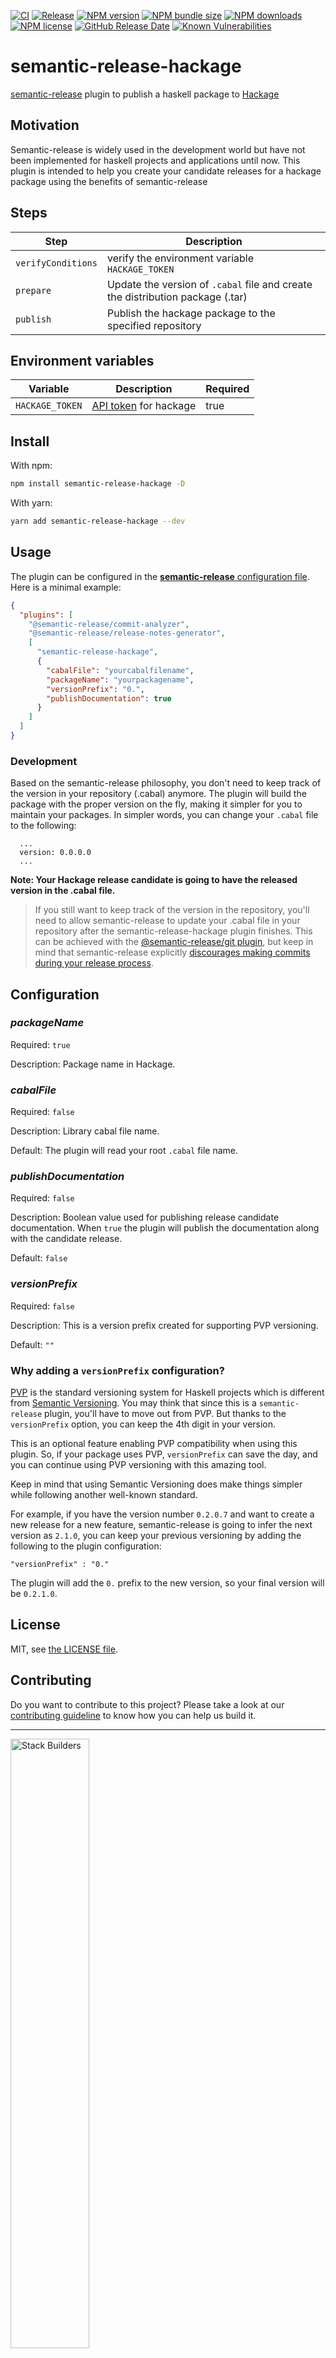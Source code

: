 [![CI](https://github.com/stackbuilders/semantic-release-hackage/actions/workflows/ci.yml/badge.svg)](https://github.com/stackbuilders/semantic-release-hackage/actions/workflows/ci.yml)
[![Release](https://github.com/stackbuilders/semantic-release-hackage/actions/workflows/release.yml/badge.svg)](https://github.com/stackbuilders/semantic-release-hackage/actions/workflows/release.yml)
[![NPM version](https://img.shields.io/npm/v/semantic-release-hackage?logo=npm)](https://www.npmjs.com/package/semantic-release-hackage)
[![NPM bundle size](https://img.shields.io/bundlephobia/min/semantic-release-hackage)](https://www.npmjs.com/package/semantic-release-hackage)
[![NPM downloads](https://img.shields.io/npm/dm/semantic-release-hackage)](https://www.npmjs.com/package/semantic-release-hackage)
[![NPM license](https://img.shields.io/npm/l/semantic-release-hackage)](https://github.com/stackbuilders/semantic-release-hackage/blob/main/LICENSE)
[![GitHub Release Date](https://img.shields.io/github/release-date/stackbuilders/semantic-release-hackage)](https://github.com/stackbuilders/semantic-release-hackage/releases)
[![Known Vulnerabilities](https://snyk.io/test/github/stackbuilders/semantic-release-hackage/badge.svg)](https://snyk.io/test/github/stackbuilders/semantic-release-hackage)

# semantic-release-hackage

[semantic-release](https://semantic-release.gitbook.io/semantic-release/) plugin to publish a haskell package to [Hackage](https://hackage.haskell.org/)

## Motivation

Semantic-release is widely used in the development world but have not been implemented for haskell projects and applications until now. This plugin is intended to help you create your candidate releases for a hackage package using the benefits of semantic-release

## Steps

| Step               | Description                                                                    |
| ------------------ | ------------------------------------------------------------------------------ |
| `verifyConditions` | verify the environment variable `HACKAGE_TOKEN`                                |
| `prepare`          | Update the version of `.cabal` file and create the distribution package (.tar) |
| `publish`          | Publish the hackage package to the specified repository                        |

## Environment variables

| Variable        | Description                                                    | Required |
| --------------- | -------------------------------------------------------------- | -------- |
| `HACKAGE_TOKEN` | [API token](https://hackage.haskell.org/packages/) for hackage | true     |

## Install

With npm:

```sh
npm install semantic-release-hackage -D
```

With yarn:

```sh
yarn add semantic-release-hackage --dev
```

## Usage

The plugin can be configured in the [**semantic-release** configuration file](https://github.com/semantic-release/semantic-release/blob/master/docs/usage/configuration.md#configuration). Here is a minimal example:

```json
{
  "plugins": [
    "@semantic-release/commit-analyzer",
    "@semantic-release/release-notes-generator",
    [
      "semantic-release-hackage",
      {
        "cabalFile": "yourcabalfilename",
        "packageName": "yourpackagename",
        "versionPrefix": "0.",
        "publishDocumentation": true
      }
    ]
  ]
}
```

### Development

Based on the semantic-release philosophy, you don't need to keep track of the version in your repository (.cabal) anymore. The plugin will build the package with the proper version on the fly, making it simpler for you to maintain your packages. In simpler words, you can change your `.cabal` file to the following:

```cabal
  ...
  version: 0.0.0.0
  ...
```

**Note: Your Hackage release candidate is going to have the released version in the .cabal file.**

> If you still want to keep track of the version in the repository, you'll need to allow semantic-release to update your .cabal file in your repository after the semantic-release-hackage plugin finishes. This can be achieved with the [@semantic-release/git plugin](https://github.com/semantic-release/git), but keep in mind that semantic-release explicitly [discourages making commits during your release process](https://semantic-release.gitbook.io/semantic-release/support/faq#making-commits-during-the-release-process-adds-significant-complexity).

## Configuration

### _packageName_

Required: `true`

Description: Package name in Hackage.

### _cabalFile_

Required: `false`

Description: Library cabal file name.

Default: The plugin will read your root `.cabal` file name.

### _publishDocumentation_

Required: `false`

Description: Boolean value used for publishing release candidate documentation. When `true` the plugin will publish the documentation along with the candidate release.

Default: `false`

### _versionPrefix_

Required: `false`

Description: This is a version prefix created for supporting PVP versioning.

Default: `""`

### Why adding a `versionPrefix` configuration?

[PVP](https://pvp.haskell.org/) is the standard versioning system for Haskell projects which is different from [Semantic Versioning](https://semver.org/). You may think that since this is a `semantic-release` plugin, you'll have to move out from PVP. But thanks to the `versionPrefix` option, you can keep the 4th digit in your version.

This is an optional feature enabling PVP compatibility when using this plugin. So, if your package uses PVP, `versionPrefix` can save the day, and you can continue using PVP versioning with this amazing tool.

Keep in mind that using Semantic Versioning does make things simpler while following another well-known standard.

For example, if you have the version number `0.2.0.7` and want to create a new release for a new feature, semantic-release is going to infer the next version as `2.1.0`, you can keep your previous versioning by adding the following to the plugin configuration:

```
"versionPrefix" : "0."
```

The plugin will add the `0.` prefix to the new version, so your final version will be `0.2.1.0`.

## License

MIT, see [the LICENSE file](LICENSE).

## Contributing

Do you want to contribute to this project? Please take a look at our [contributing guideline](/docs/CONTRIBUTING.md) to know how you can help us build it.

---

<img src="https://www.stackbuilders.com/media/images/Sb-supports.original.png" alt="Stack Builders" width="50%"></img>  
[Check out our libraries](https://github.com/stackbuilders/) | [Join our team](https://www.stackbuilders.com/join-us/)
